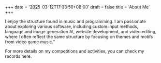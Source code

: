 +++
date = '2025-03-12T17:03:50+08:00'
draft = false
title = 'About Me'
+++

I enjoy the structure found in music and programming. I am passionate about exploring various software, including custom input methods, language and image generation AI, website development, and video editing, where I often reflect the same structure by focusing on themes and motifs from video game music.”

For more details on my competitions and activities, you can check my records here.
